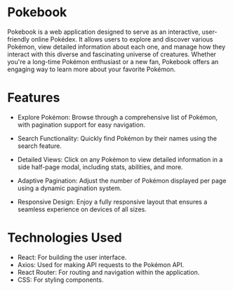 # Pokebook

Pokebook is a web application designed to serve as an interactive, user-friendly online Pokédex. It allows users to explore and discover various Pokémon, view detailed information about each one, and manage how they interact with this diverse and fascinating universe of creatures. Whether you're a long-time Pokémon enthusiast or a new fan, Pokebook offers an engaging way to learn more about your favorite Pokémon.

# Features

- Explore Pokémon: Browse through a comprehensive list of Pokémon, with pagination support for easy navigation.

- Search Functionality: Quickly find Pokémon by their names using the search feature.

- Detailed Views: Click on any Pokémon to view detailed information in a side half-page modal, including stats, abilities, and more.

- Adaptive Pagination: Adjust the number of Pokémon displayed per page using a dynamic pagination system.

- Responsive Design: Enjoy a fully responsive layout that ensures a seamless experience on devices of all sizes.

# Technologies Used
- React: For building the user interface.
- Axios: Used for making API requests to the Pokémon API.
- React Router: For routing and navigation within the application.
- CSS: For styling components.